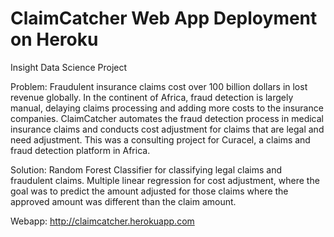 # ClaimCatcher Web App Deployment on Heroku
Insight Data Science Project

Problem:
Fraudulent insurance claims cost over 100 billion dollars in lost revenue globally. In the continent of Africa, fraud detection is largely manual, delaying claims processing and adding more costs to the insurance companies. ClaimCatcher automates the fraud detection process in medical insurance claims and conducts cost adjustment for claims that are legal and need adjustment. This was a consulting project for Curacel, a claims and fraud detection platform in Africa.

Solution:
Random Forest Classifier for classifying legal claims and fraudulent claims. Multiple linear regression for cost adjustment, where the goal was to predict the amount adjusted for those claims where the approved amount was different than the claim amount.

Webapp: http://claimcatcher.herokuapp.com
